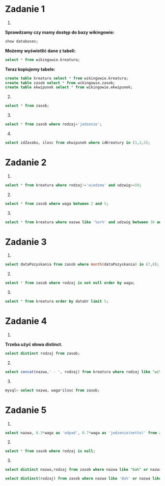 # Zadanie 1

1.
**Sprawdzamy czy mamy dostęp do bazy wikingowie:**
```sql
show databases;
```
**Możemy wyświetlić dane z tabeli:**
```sql
select * from wikingowie.kreatura;
```
**Teraz kopiujemy tabele:**
```sql
create table kreatura select * from wikingowie.kreatura;
create table zasob select * from wikingowie.zasob;
create table ekwipunek select * from wikingowie.ekwipunek;
```
2.
```sql
select * from zasob;
```
3.
```sql
select * from zasob where rodzaj='jedzenie';
```
4.
```sql
select idZasobu, ilosc from ekwipunek where idKreatury in (1,3,5);
```


# Zadanie 2

1.
```sql
select * from kreatura where rodzaj!='wiedzma' and udzwig>=50;
```
2.
```sql
select * from zasob where waga between 2 and 5;
```
3.
```sql
select * from kreatura where nazwa like '%or%' and udzwig between 30 and 70;
```

# Zadanie 3

1.
```sql
select dataPozyskania from zasob where month(dataPozyskania) in (7,8);
```
2.
```sql
select * from zasob where rodzaj is not null order by waga;
```
3.
```sql
select * from kreatura order by dataUr limit 5;
```
# Zadanie 4

1.
**Trzeba użyć słowa distinct.**
```sql
select distinct rodzaj from zasob;
```

2.
```sql
select concat(nazwa,' - ', rodzaj) from kreatura where rodzaj like "wi%";
```
3.
```sql
mysql> select nazwa, waga*ilosc from zasob;
```
# Zadanie 5

1.
```sql
select nazwa, 0.3*waga as 'odpad', 0.7*waga as 'jedzenie(netto)' from zasob where rodzaj = 'jedzenie';
```
2.
```sql
select * from zasob where rodzaj is null;
```
3.
```sql
select distinct nazwa,rodzaj from zasob where nazwa like "ba%" or nazwa like "%os%" order by nazwa;

select distinct(rodzaj) from zasob where nazwa like 'Ba%' or nazwa like '%os' order by rodzaj asc;
```


